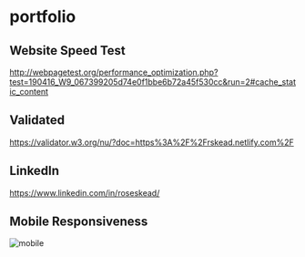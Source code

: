 # portfolio

## Website Speed Test
http://webpagetest.org/performance_optimization.php?test=190416_W9_067399205d74e0f1bbe6b72a45f530cc&run=2#cache_static_content

## Validated
https://validator.w3.org/nu/?doc=https%3A%2F%2Frskead.netlify.com%2F

## LinkedIn
https://www.linkedin.com/in/roseskead/

## Mobile Responsiveness
![mobile](https://user-images.githubusercontent.com/43271231/56240135-ad2c4f80-6060-11e9-8e07-2794acd69550.jpg)
